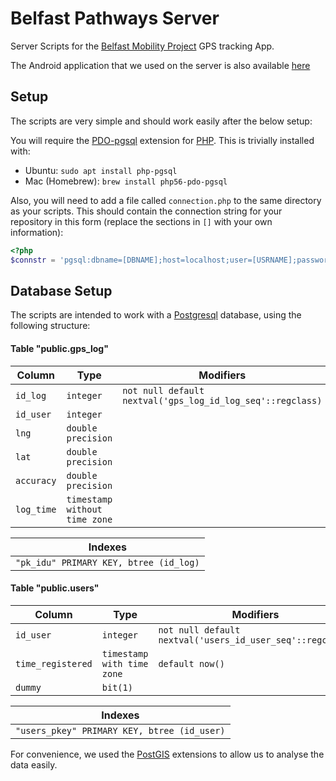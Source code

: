 # Belfast Pathways Server
Server Scripts for the [Belfast Mobility Project]() GPS tracking App.

The Android application that we used on the server is also available [here](https://github.com/jonnyhuck/bmp-pathways-app)

## Setup
The scripts are very simple and should work easily after the below setup:

You will require the [PDO-pgsql](http://php.net/manual/en/ref.pdo-pgsql.connection.php) extension for [PHP](http://php.net/). This is trivially installed with:

* Ubuntu: `sudo apt install php-pgsql`
* Mac (Homebrew): `brew install php56-pdo-pgsql`

Also, you will need to add a file called `connection.php` to the same directory as your scripts. This should contain the connection string for your repository in this form (replace the sections in `[]` with your own information):

```php
<?php
$connstr = 'pgsql:dbname=[DBNAME];host=localhost;user=[USRNAME];password=[PASSWORD]';
```

## Database Setup

The scripts are intended to work with a [Postgresql](https://www.postgresql.org/) database, using the following structure:

#### Table "public.gps_log"
Column | Type | Modifiers
---|---|---
 `id_log`   | `integer` | `not null default nextval('gps_log_id_log_seq'::regclass)`
 `id_user`  | `integer`                     | 
 `lng`      | `double precision`            | 
 `lat`      | `double precision`            | 
 `accuracy` | `double precision`            | 
 `log_time` | `timestamp without time zone` | 

Indexes |
---|
`"pk_idu" PRIMARY KEY, btree (id_log)` |

#### Table "public.users"

Column | Type | Modifiers
---|---|---
`id_user` | `integer` | `not null default nextval('users_id_user_seq'::regclass)`
`time_registered` | `timestamp with time zone` | `default now()`
`dummy` | `bit(1)` | 

Indexes |
---|
`"users_pkey" PRIMARY KEY, btree (id_user)` |

For convenience, we used the [PostGIS](http://postgis.net/) extensions to allow us to analyse the data easily.